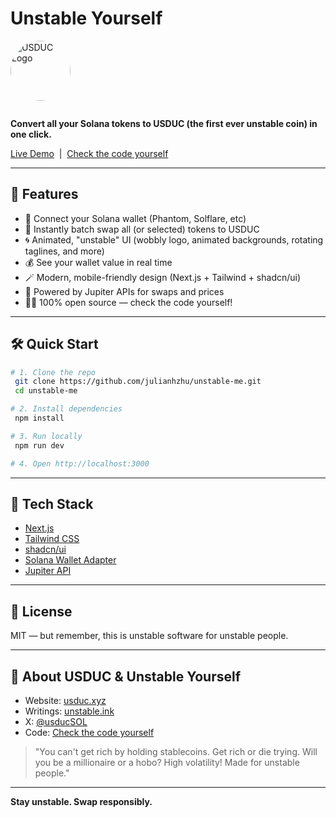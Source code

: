 # Unstable Yourself

<img src="/usduc-logo.png" alt="USDUC Logo" width="96" height="96" style="border-radius: 50%; margin-bottom: 1em;" />

**Convert all your Solana tokens to USDUC (the first ever unstable coin) in one click.**

[Live Demo](https://unstable.me/) &nbsp;|&nbsp; [Check the code yourself](https://github.com/julianhzhu/unstable-me)

---

## 🚀 Features

- 🔗 Connect your Solana wallet (Phantom, Solflare, etc)
- 💸 Instantly batch swap all (or selected) tokens to USDUC
- 🌀 Animated, "unstable" UI (wobbly logo, animated backgrounds, rotating taglines, and more)
- 💰 See your wallet value in real time
- 🪄 Modern, mobile-friendly design (Next.js + Tailwind + shadcn/ui)
- 🌊 Powered by Jupiter APIs for swaps and prices
- 🧑‍💻 100% open source — check the code yourself!

---

## 🛠️ Quick Start

```bash
# 1. Clone the repo
 git clone https://github.com/julianhzhu/unstable-me.git
 cd unstable-me

# 2. Install dependencies
 npm install

# 3. Run locally
 npm run dev

# 4. Open http://localhost:3000
```

---

## 🧩 Tech Stack

- [Next.js](https://nextjs.org/)
- [Tailwind CSS](https://tailwindcss.com/)
- [shadcn/ui](https://ui.shadcn.com/)
- [Solana Wallet Adapter](https://github.com/solana-labs/wallet-adapter)
- [Jupiter API](https://dev.jup.ag/)

---

## 📜 License

MIT — but remember, this is unstable software for unstable people.

---

## 🤪 About USDUC & Unstable Yourself

- Website: [usduc.xyz](https://usduc.xyz/)
- Writings: [unstable.ink](https://unstable.ink/)
- X: [@usducSOL](https://x.com/usducSOL)
- Code: [Check the code yourself](https://github.com/julianhzhu/unstable-me)

> "You can't get rich by holding stablecoins. Get rich or die trying. Will you be a millionaire or a hobo? High volatility! Made for unstable people."

---

**Stay unstable. Swap responsibly.**
